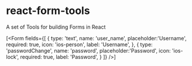 # react-form-tools
A set of Tools for building Forms in React

[<Form fields={[
    {
    type: 'text',
    name: 'user_name',
    placeholder:'Username',
    required: true,
    icon: 'ios-person',
    label: 'Username',
    },
    {
    type: 'passwordChange',
    name: 'password',
    placeholder:'Password',
    icon: 'ios-lock',
    required: true,
    label: 'Password',
    }
]} />]
